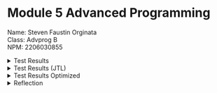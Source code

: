 # Module 5 Advanced Programming

Name: Steven Faustin Orginata <br>
Class: Advprog B<br>
NPM: 2206030855<br>

<details>
    <summary>Test Results</summary>
    /all-student-name test results <Br>
    <img src="./images/test-results/AllStudentTestResults.png", width="75%"/> <br>
    /highest-gpa test results <Br>
    <img src="./images/test-results/HighestGPATestResults.png", width="75%"/>
</details>
<details>
    <summary>Test Results (JTL)</summary>
    /all-student-name test results <Br>
    <img src="./images/jtl/AllStudentJTL.png", width="75%"/> <br>
    /highest-gpa test results <Br>
    <img src="./images/jtl/HighestGPAJTL.png", width="75%"/>
</details>
<details>
    <summary>Test Results Optimized</summary>
    /all-student-name test results <Br>
    <img src="./images/optimized/AllStudentTestResults.png", width="75%"/> <br>
    /highest-gpa test results <Br>
    <img src="./images/optimized/HighestGPATestResults.png", width="75%"/>
</details>

<details>
    <summary>Reflection</summary>
    1. What is the difference between the approach of performance testing with JMeter and profiling with IntelliJ Profiler in the context of optimizing application performance? <br>
        JMeter gives the total time in the execution of a certain endpoint. It also has many variations of listeners that we can use according to our needs. While Intellij gives a certain output and highlights the one we need to notice like, top method that consume the most time. <br>
    2. How does the profiling process help you in identifying and understanding the weak points in your application?<br>
    Profiling gives me insight of how long and dirty a code can be. <br>
    3. Do you think IntelliJ Profiler is effective in assisting you to analyze and identify bottlenecks in your application code?<br>
    Yes, because through profiler, i could see which method is taking too long and needs optimization. <br>
    4. What are the main challenges you face when conducting performance testing and profiling, and how do you overcome these challenges?<br>
    Seeing which method should i optimize if the time isn't that long. For ex. the highest GPA. <BR>
    5. What are the main benefits you gain from using IntelliJ Profiler for profiling your application code?<br>
    Intellij highlight the methods that took majority of the execution time. This gives me insight on which method i should optimize.<br>
    6. How do you handle situations where the results from profiling with IntelliJ Profiler are not entirely consistent with findings from performance testing using JMeter?<br>
    I repeat the testing until it is consistent with its findings. But, if it still doesn't work, i would check on the method myself and figure out why those findings aren't consistent. <br>
    7. What strategies do you implement in optimizing application code after analyzing results from performance testing and profiling? How do you ensure the changes you make do not affect the                     application's functionality?<br>
        I tried to use SOLID principles and my knowledge during Data Structures Algorithm class. I tried to reduce the number of loops and redundant methods. I am sure that the changes I made didn't affect the application by testing it before and after refactoring.
</details>
